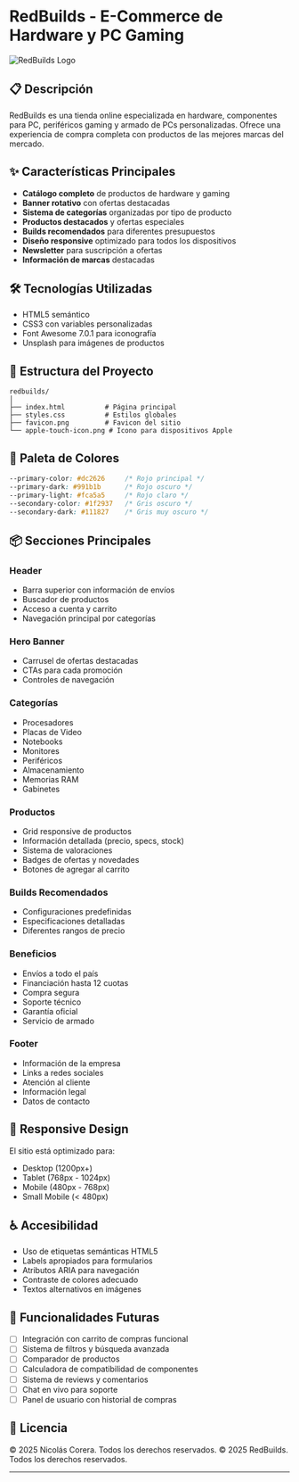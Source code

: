 # RedBuilds - E-Commerce de Hardware y PC Gaming

![RedBuilds Logo](https://i.postimg.cc/633bffF7/icono.png)

## 📋 Descripción

RedBuilds es una tienda online especializada en hardware, componentes para PC, periféricos gaming y armado de PCs personalizadas. Ofrece una experiencia de compra completa con productos de las mejores marcas del mercado.

## ✨ Características Principales

- **Catálogo completo** de productos de hardware y gaming
- **Banner rotativo** con ofertas destacadas
- **Sistema de categorías** organizadas por tipo de producto
- **Productos destacados** y ofertas especiales
- **Builds recomendados** para diferentes presupuestos
- **Diseño responsive** optimizado para todos los dispositivos
- **Newsletter** para suscripción a ofertas
- **Información de marcas** destacadas

## 🛠️ Tecnologías Utilizadas

- HTML5 semántico
- CSS3 con variables personalizadas
- Font Awesome 7.0.1 para iconografía
- Unsplash para imágenes de productos

## 📁 Estructura del Proyecto

```
redbuilds/
│
├── index.html          # Página principal
├── styles.css          # Estilos globales
├── favicon.png         # Favicon del sitio
└── apple-touch-icon.png # Icono para dispositivos Apple
```

## 🎨 Paleta de Colores

```css
--primary-color: #dc2626     /* Rojo principal */
--primary-dark: #991b1b      /* Rojo oscuro */
--primary-light: #fca5a5     /* Rojo claro */
--secondary-color: #1f2937   /* Gris oscuro */
--secondary-dark: #111827    /* Gris muy oscuro */
```

## 📦 Secciones Principales

### Header
- Barra superior con información de envíos
- Buscador de productos
- Acceso a cuenta y carrito
- Navegación principal por categorías

### Hero Banner
- Carrusel de ofertas destacadas
- CTAs para cada promoción
- Controles de navegación

### Categorías
- Procesadores
- Placas de Video
- Notebooks
- Monitores
- Periféricos
- Almacenamiento
- Memorias RAM
- Gabinetes

### Productos
- Grid responsive de productos
- Información detallada (precio, specs, stock)
- Sistema de valoraciones
- Badges de ofertas y novedades
- Botones de agregar al carrito

### Builds Recomendados
- Configuraciones predefinidas
- Especificaciones detalladas
- Diferentes rangos de precio

### Beneficios
- Envíos a todo el país
- Financiación hasta 12 cuotas
- Compra segura
- Soporte técnico
- Garantía oficial
- Servicio de armado

### Footer
- Información de la empresa
- Links a redes sociales
- Atención al cliente
- Información legal
- Datos de contacto

## 📱 Responsive Design

El sitio está optimizado para:
- Desktop (1200px+)
- Tablet (768px - 1024px)
- Mobile (480px - 768px)
- Small Mobile (< 480px)

## ♿ Accesibilidad

- Uso de etiquetas semánticas HTML5
- Labels apropiados para formularios
- Atributos ARIA para navegación
- Contraste de colores adecuado
- Textos alternativos en imágenes

## 🔧 Funcionalidades Futuras

- [ ] Integración con carrito de compras funcional
- [ ] Sistema de filtros y búsqueda avanzada
- [ ] Comparador de productos
- [ ] Calculadora de compatibilidad de componentes
- [ ] Sistema de reviews y comentarios
- [ ] Chat en vivo para soporte
- [ ] Panel de usuario con historial de compras

## 📄 Licencia

© 2025 Nicolás Corera. Todos los derechos reservados.
© 2025 RedBuilds. Todos los derechos reservados.

---
